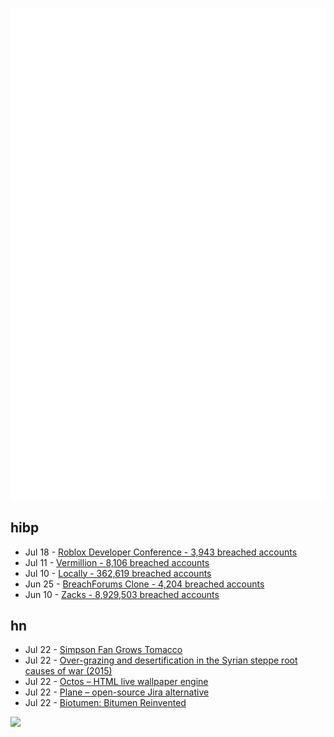 ![Metrics](https://raw.githubusercontent.com/phixion/phixion/master/metrics.svg)

## hibp

<!--
for https://github.com/phixion/phixion/blob/main/.github/workflows/feeds.yml
-->
<!--START_SECTION:haveibeenpwnd-->
- Jul 18 - [Roblox Developer Conference - 3,943 breached accounts](https://haveibeenpwned.com/PwnedWebsites#RobloxDeveloperConference)
- Jul 11 - [Vermillion - 8,106 breached accounts](https://haveibeenpwned.com/PwnedWebsites#Vermillion)
- Jul 10 - [Locally - 362,619 breached accounts](https://haveibeenpwned.com/PwnedWebsites#Locally)
- Jun 25 - [BreachForums Clone - 4,204 breached accounts](https://haveibeenpwned.com/PwnedWebsites#BreachForumsClone)
- Jun 10 - [Zacks - 8,929,503 breached accounts](https://haveibeenpwned.com/PwnedWebsites#Zacks)
<!--END_SECTION:haveibeenpwnd-->

## hn

<!--
for https://github.com/phixion/phixion/blob/main/.github/workflows/feeds.yml
-->
<!--START_SECTION:hn-->
- Jul 22 - [Simpson Fan Grows Tomacco](https://www.simpsonsarchive.com/news/tomacco.html)
- Jul 22 - [Over-grazing and desertification in the Syrian steppe root causes of war (2015)](https://theecologist.org/2015/jun/05/over-grazing-and-desertification-syrian-steppe-are-root-causes-war)
- Jul 22 - [Octos – HTML live wallpaper engine](https://github.com/underpig1/octos)
- Jul 22 - [Plane – open-source Jira alternative](https://plane.so)
- Jul 22 - [Biotumen: Bitumen Reinvented](https://biofabrik.com/biotumen/)
<!--END_SECTION:hn-->

<!--
for https://yhype.me
-->
![](https://hit.yhype.me/github/profile?user_id=13013670)
